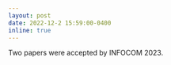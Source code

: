 ```yaml
---
layout: post
date: 2022-12-2 15:59:00-0400
inline: true
---
```


Two papers were accepted by INFOCOM 2023.